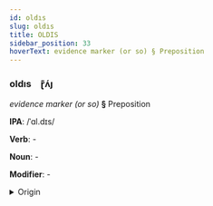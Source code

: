 ```yaml
---
id: oldıs
slug: oldıs
title: OLDIS
sidebar_position: 33
hoverText: evidence marker (or so) § Preposition
---
```


### oldıs&emsp;<span kind="abugida">ɽ͊ʌ́ȷ</span>

*evidence marker (or so)* **§** Preposition

**IPA**: /ˈɑl.dɪs/

**Verb**: -

**Noun**: -

**Modifier**: -

<details>
    <summary>Origin</summary>
    Dutch aldus /ɑlˈdʏs/<br/>
    <em>Germanic Language Family</em>
</details>